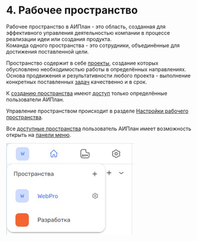 # 4. Рабочее пространство  

Рабочее пространство в АИПлан - это область, созданная для эффективного управления деятельностью компании в процессе реализации идеи или создания продукта.  
Команда одного пространства - это сотрудники, объединённые для достижения поставленной цели.  

Пространство содержит в себе [проекты](../5_project/5_project.md), создание которых обусловлено необходимостью работы в определённых направлениях.  
Основа продвижения и результативности любого проекта - выполнение конкретных поставленных [задач](../6_task/6_task.md) качественно и в срок.  

К [созданию пространства](4.2_create.md) имеют [доступ](../9_roles_&_access/9.2_access.md) только определённые пользователи АИПлан.

Управление пространством происходит в разделе [Настройки рабочего пространства](4.3_settings/4.3_settings.md).

Все [доступные пространства](4.1_me_workspaces.md) пользователь АИПлан имеет возможность открыть на [панели меню](../3_menu/3_menu.md).

![4-1](/imgs/4-1.jpg)
